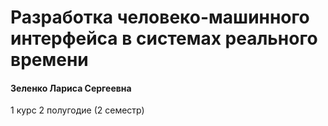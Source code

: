 # Разработка человеко-машинного интерфейса в системах реального времени

#### Зеленко Лариса Сергеевна

1 курс 2 полугодие (2 семестр)
